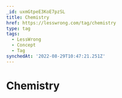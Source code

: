 ```yaml
---
_id: uxmGtpeE3KoE7pzSL
title: Chemistry
href: https://lesswrong.com/tag/chemistry
type: tag
tags:
  - LessWrong
  - Concept
  - Tag
synchedAt: '2022-08-29T10:47:21.251Z'
---
```

# Chemistry

